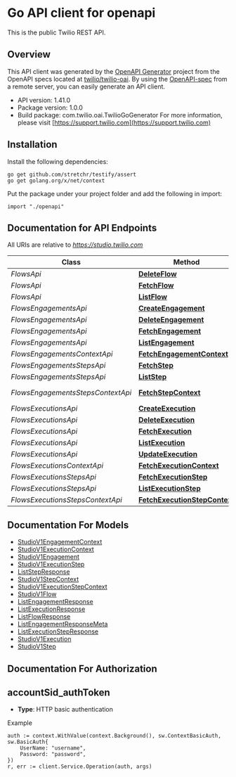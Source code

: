 # Go API client for openapi

This is the public Twilio REST API.

## Overview
This API client was generated by the [OpenAPI Generator](https://openapi-generator.tech) project from the OpenAPI specs located at [twilio/twilio-oai](https://github.com/twilio/twilio-oai/tree/main/spec).  By using the [OpenAPI-spec](https://www.openapis.org/) from a remote server, you can easily generate an API client.

- API version: 1.41.0
- Package version: 1.0.0
- Build package: com.twilio.oai.TwilioGoGenerator
For more information, please visit [https://support.twilio.com](https://support.twilio.com)

## Installation

Install the following dependencies:

```shell
go get github.com/stretchr/testify/assert
go get golang.org/x/net/context
```

Put the package under your project folder and add the following in import:

```golang
import "./openapi"
```

## Documentation for API Endpoints

All URIs are relative to *https://studio.twilio.com*

Class | Method | HTTP request | Description
------------ | ------------- | ------------- | -------------
*FlowsApi* | [**DeleteFlow**](docs/FlowsApi.md#deleteflow) | **Delete** /v1/Flows/{Sid} | 
*FlowsApi* | [**FetchFlow**](docs/FlowsApi.md#fetchflow) | **Get** /v1/Flows/{Sid} | 
*FlowsApi* | [**ListFlow**](docs/FlowsApi.md#listflow) | **Get** /v1/Flows | 
*FlowsEngagementsApi* | [**CreateEngagement**](docs/FlowsEngagementsApi.md#createengagement) | **Post** /v1/Flows/{FlowSid}/Engagements | 
*FlowsEngagementsApi* | [**DeleteEngagement**](docs/FlowsEngagementsApi.md#deleteengagement) | **Delete** /v1/Flows/{FlowSid}/Engagements/{Sid} | 
*FlowsEngagementsApi* | [**FetchEngagement**](docs/FlowsEngagementsApi.md#fetchengagement) | **Get** /v1/Flows/{FlowSid}/Engagements/{Sid} | 
*FlowsEngagementsApi* | [**ListEngagement**](docs/FlowsEngagementsApi.md#listengagement) | **Get** /v1/Flows/{FlowSid}/Engagements | 
*FlowsEngagementsContextApi* | [**FetchEngagementContext**](docs/FlowsEngagementsContextApi.md#fetchengagementcontext) | **Get** /v1/Flows/{FlowSid}/Engagements/{EngagementSid}/Context | 
*FlowsEngagementsStepsApi* | [**FetchStep**](docs/FlowsEngagementsStepsApi.md#fetchstep) | **Get** /v1/Flows/{FlowSid}/Engagements/{EngagementSid}/Steps/{Sid} | 
*FlowsEngagementsStepsApi* | [**ListStep**](docs/FlowsEngagementsStepsApi.md#liststep) | **Get** /v1/Flows/{FlowSid}/Engagements/{EngagementSid}/Steps | 
*FlowsEngagementsStepsContextApi* | [**FetchStepContext**](docs/FlowsEngagementsStepsContextApi.md#fetchstepcontext) | **Get** /v1/Flows/{FlowSid}/Engagements/{EngagementSid}/Steps/{StepSid}/Context | 
*FlowsExecutionsApi* | [**CreateExecution**](docs/FlowsExecutionsApi.md#createexecution) | **Post** /v1/Flows/{FlowSid}/Executions | 
*FlowsExecutionsApi* | [**DeleteExecution**](docs/FlowsExecutionsApi.md#deleteexecution) | **Delete** /v1/Flows/{FlowSid}/Executions/{Sid} | 
*FlowsExecutionsApi* | [**FetchExecution**](docs/FlowsExecutionsApi.md#fetchexecution) | **Get** /v1/Flows/{FlowSid}/Executions/{Sid} | 
*FlowsExecutionsApi* | [**ListExecution**](docs/FlowsExecutionsApi.md#listexecution) | **Get** /v1/Flows/{FlowSid}/Executions | 
*FlowsExecutionsApi* | [**UpdateExecution**](docs/FlowsExecutionsApi.md#updateexecution) | **Post** /v1/Flows/{FlowSid}/Executions/{Sid} | 
*FlowsExecutionsContextApi* | [**FetchExecutionContext**](docs/FlowsExecutionsContextApi.md#fetchexecutioncontext) | **Get** /v1/Flows/{FlowSid}/Executions/{ExecutionSid}/Context | 
*FlowsExecutionsStepsApi* | [**FetchExecutionStep**](docs/FlowsExecutionsStepsApi.md#fetchexecutionstep) | **Get** /v1/Flows/{FlowSid}/Executions/{ExecutionSid}/Steps/{Sid} | 
*FlowsExecutionsStepsApi* | [**ListExecutionStep**](docs/FlowsExecutionsStepsApi.md#listexecutionstep) | **Get** /v1/Flows/{FlowSid}/Executions/{ExecutionSid}/Steps | 
*FlowsExecutionsStepsContextApi* | [**FetchExecutionStepContext**](docs/FlowsExecutionsStepsContextApi.md#fetchexecutionstepcontext) | **Get** /v1/Flows/{FlowSid}/Executions/{ExecutionSid}/Steps/{StepSid}/Context | 


## Documentation For Models

 - [StudioV1EngagementContext](docs/StudioV1EngagementContext.md)
 - [StudioV1ExecutionContext](docs/StudioV1ExecutionContext.md)
 - [StudioV1Engagement](docs/StudioV1Engagement.md)
 - [StudioV1ExecutionStep](docs/StudioV1ExecutionStep.md)
 - [ListStepResponse](docs/ListStepResponse.md)
 - [StudioV1StepContext](docs/StudioV1StepContext.md)
 - [StudioV1ExecutionStepContext](docs/StudioV1ExecutionStepContext.md)
 - [StudioV1Flow](docs/StudioV1Flow.md)
 - [ListEngagementResponse](docs/ListEngagementResponse.md)
 - [ListExecutionResponse](docs/ListExecutionResponse.md)
 - [ListFlowResponse](docs/ListFlowResponse.md)
 - [ListEngagementResponseMeta](docs/ListEngagementResponseMeta.md)
 - [ListExecutionStepResponse](docs/ListExecutionStepResponse.md)
 - [StudioV1Execution](docs/StudioV1Execution.md)
 - [StudioV1Step](docs/StudioV1Step.md)


## Documentation For Authorization



## accountSid_authToken

- **Type**: HTTP basic authentication

Example

```golang
auth := context.WithValue(context.Background(), sw.ContextBasicAuth, sw.BasicAuth{
    UserName: "username",
    Password: "password",
})
r, err := client.Service.Operation(auth, args)
```

